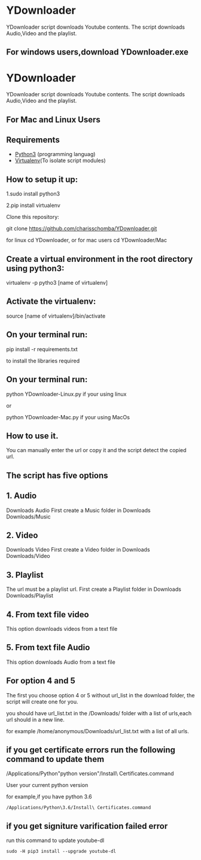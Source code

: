 # YDownloader
YDownloader script downloads Youtube contents.
The script downloads Audio,Video and the playlist.

## For windows users,download YDownloader.exe

# YDownloader
YDownloader script downloads Youtube contents.
The script downloads Audio,Video and the playlist.

## For Mac and Linux Users

## Requirements

- [Python3](https://www.python.org/) (programming languag)
- [Virtualenv](https://virtualenv.pypa.io/en/stable/)(To isolate script modules)

## How to setup it up:

1.sudo install python3

2.pip install virtualenv

Clone this repository:

git clone  https://github.com/charisschomba/YDownloader.git

for linux cd YDownloader,
or
for mac users cd YDownloader/Mac 


## Create a virtual environment in the root directory using python3:

virtualenv -p pytho3 [name of virtualenv]

## Activate the virtualenv:

source [name of virtualenv]/bin/activate

## On your terminal run:

pip install -r requirements.txt

to install the libraries required

## On your terminal run:

python YDownloader-Linux.py if your using linux

or

python YDownloader-Mac.py if your using MacOs


## How to use it.
You can manually enter the url or copy it and the script detect the copied url.

## The  script has five options
## 1. Audio

Downloads Audio
First create a Music folder in Downloads
Downloads/Music

## 2. Video

Downloads Video
First create a Video folder in Downloads
Downloads/Video

## 3. Playlist

The url must be a playlist url.
First create a Playlist folder in Downloads
Downloads/Playlist

## 4. From text file video

This option downloads videos from a text file

## 5. From text file Audio

This option downloads Audio from a text file

## For option 4 and 5

The first you choose option 4 or 5 without url_list in the download folder,
the script will create one for you.

you should have url_list.txt in the /Downloads/ folder with a list of urls,each url should in a new line.

for example /home/anonymous/Downloads/url_list.txt with a list of all urls.

## if you get certificate errors run the following command to update them
/Applications/Python\"python version"/Install\ Certificates.command

User your current python version

for example,if you have python 3.6

`/Applications/Python\3.6/Install\ Certificates.command`
## if you get signiture varification failed error

run this command to update youtube-dl

`sudo -H pip3 install --upgrade youtube-dl`

















